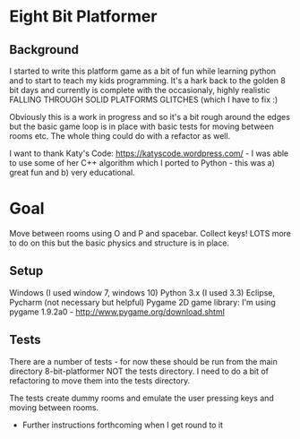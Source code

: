 #  Eight Bit Platformer

## Background

I started to write this platform game as a bit of fun while learning python
and to start to teach my kids programming. It's a hark back to the golden
8 bit days and currently is complete with the occasionaly, highly realistic
FALLING THROUGH SOLID PLATFORMS GLITCHES (which I have to fix :)

Obviously this is a work in progress and so it's a bit rough around the edges but the
basic game loop is in place with basic tests for moving between rooms etc. The whole thing could
do with a refactor as well.

I want to thank Katy's Code: https://katyscode.wordpress.com/ - I was able to use some
of her C++ algorithm which I ported to Python - this was a) great fun and b) very educational.

# Goal
Move between rooms using O and P and spacebar. Collect keys!
LOTS more to do on this but the basic physics and structure is in place.

## Setup
Windows (I used window 7, windows 10)
Python 3.x (I used 3.3)
Eclipse, Pycharm (not necessary but helpful)
Pygame 2D game library: I'm using pygame 1.9.2a0 - http://www.pygame.org/download.shtml

## Tests
There are a number of tests - for now these should be run from the main directory 8-bit-platformer NOT the tests directory.
I need to do a bit of refactoring to move them into the tests directory.

The tests create dummy rooms and emulate the user pressing keys and moving between rooms.

* Further instructions forthcoming when I get round to it





